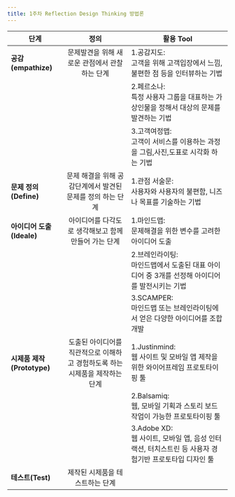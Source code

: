 ```yaml
---
title: 1주차 Reflection Design Thinking 방법론
---
```

|  <center>단계</center> |  <center>정의</center> |  <center>활용 Tool</center> |
|:--------|:--------:|:--------|
|**공감(empathize)** | <center>문제발견을 위해 새로운 관점에서 관찰하는 단계<center> |1.공감지도:<br>고객을 위해 고객입장에서 느낌,불편한 점 등을 인터뷰하는 기법|
| | <center><center> |2.페르소나:<br>특정 사용자 그룹을 대표하는 가상인물을 정해서 대상의 문제를 발견하는 기법|
| | <center><center> |3.고객여정맵:<br>고객이 서비스를 이용하는 과정을 그림,사진,도표로 시각화 하는 기법|
|**문제 정의(Define)** | <center>문제 해결을 위해 공감단계에서 발견된 문제를 정의 하는 단계 </center> |1.관점 서술문:<br>사용자와 사용자의 불편함, 니즈나 목표를 기술하는 기법|
|**아이디어 도출(Ideale)** | <center>아이디어를 다각도로 생각해보고 함께 만들어 가는 단계</center> |1.마인드맵:<br>문제해결을 위한 변수를 고려한아이디어 도출|
| | <center><center> |2.브레인라이팅:<br>마인드맵에서 도출된 대표 아이디어 중 3개를 선정해 아이디어를 발전시키는 기법|
| | <center><center> |3.SCAMPER:<br>마인드맵 또는 브레인라이팅에서 얻은 다양한 아이디어를 조합 개발|
|**시제품 제작(Prototype)** | <center>도출된 아이디어를 직관적으로 이해하고 경험하도록 하는 시제품을 제작하는 단계</center> |1.Justinmind:<br>웹 사이트 및 모바일 앱 제작을 위한 와이어프레임 프로토타이핑 툴|
| | <center><center> |2.Balsamiq:<br>웹, 모바일 기획과 스토리 보드 작업이 가능한 프로토타이핑 툴|
| | <center><center> |3.Adobe XD:<br>웹 사이트, 모바일 앱, 음성 인터랙션, 터치스트린 등 사용자 경험기반 프로토타입 디자인 툴|
|**테스트(Test)** | <center>제작된 시제품을 테스트하는 단계</center> | |
